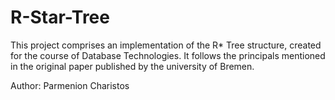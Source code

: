 # R-Star-Tree

This project comprises an implementation of the R* Tree structure, created for the course of Database Technologies.
It follows the principals mentioned in the original paper published by the university of Bremen.

Author: Parmenion Charistos

